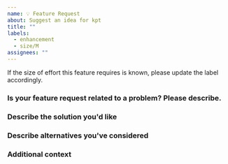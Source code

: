 ```yaml
---
name: 💡 Feature Request
about: Suggest an idea for kpt
title: ""
labels:
  - enhancement
  - size/M
assignees: ""
---
```


If the size of effort this feature requires is known, please update the label
accordingly.

### Is your feature request related to a problem? Please describe.

### Describe the solution you'd like

### Describe alternatives you've considered

### Additional context
